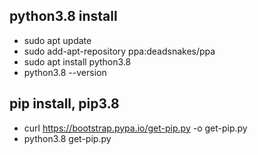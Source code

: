 ## python3.8 install
- sudo apt update
- sudo add-apt-repository ppa:deadsnakes/ppa
- sudo apt install python3.8
- python3.8 --version
  
## pip install, pip3.8
- curl https://bootstrap.pypa.io/get-pip.py -o get-pip.py
- python3.8 get-pip.py
